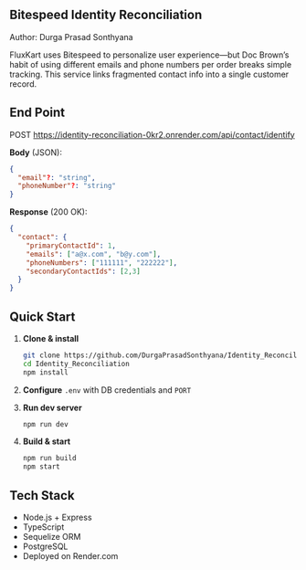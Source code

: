 ## Bitespeed Identity Reconciliation

Author: Durga Prasad Sonthyana

FluxKart uses Bitespeed to personalize user experience—but Doc Brown’s habit of using different emails and phone numbers per order breaks simple tracking. This service links fragmented contact info into a single customer record.

## End Point

POST https://identity-reconciliation-0kr2.onrender.com/api/contact/identify

**Body** (JSON):

```json
{
  "email"?: "string",
  "phoneNumber"?: "string"
}
```

**Response** (200 OK):

```json
{
  "contact": {
    "primaryContactId": 1,
    "emails": ["a@x.com", "b@y.com"],
    "phoneNumbers": ["111111", "222222"],
    "secondaryContactIds": [2,3]
  }
}
```

## Quick Start

1. **Clone & install**

   ```bash
   git clone https://github.com/DurgaPrasadSonthyana/Identity_Reconciliation.git
   cd Identity_Reconciliation
   npm install
   ```
2. **Configure** `.env` with DB credentials and `PORT`
3. **Run dev server**

   ```bash
   npm run dev
   ```
4. **Build & start**

   ```bash
   npm run build
   npm start
   ```

## Tech Stack

* Node.js + Express
* TypeScript
* Sequelize ORM
* PostgreSQL
* Deployed on Render.com
